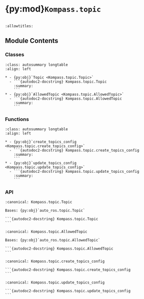 # {py:mod}`Kompass.topic`

```{py:module} Kompass.topic
```

```{autodoc2-docstring} Kompass.topic
:allowtitles:
```

## Module Contents

### Classes

````{list-table}
:class: autosummary longtable
:align: left

* - {py:obj}`Topic <Kompass.topic.Topic>`
  - ```{autodoc2-docstring} Kompass.topic.Topic
    :summary:
    ```
* - {py:obj}`AllowedTopic <Kompass.topic.AllowedTopic>`
  - ```{autodoc2-docstring} Kompass.topic.AllowedTopic
    :summary:
    ```
````

### Functions

````{list-table}
:class: autosummary longtable
:align: left

* - {py:obj}`create_topics_config <Kompass.topic.create_topics_config>`
  - ```{autodoc2-docstring} Kompass.topic.create_topics_config
    :summary:
    ```
* - {py:obj}`update_topics_config <Kompass.topic.update_topics_config>`
  - ```{autodoc2-docstring} Kompass.topic.update_topics_config
    :summary:
    ```
````

### API

````{py:class} Topic
:canonical: Kompass.topic.Topic

Bases: {py:obj}`auto_ros.topic.Topic`

```{autodoc2-docstring} Kompass.topic.Topic
```

````

````{py:class} AllowedTopic
:canonical: Kompass.topic.AllowedTopic

Bases: {py:obj}`auto_ros.topic.AllowedTopic`

```{autodoc2-docstring} Kompass.topic.AllowedTopic
```

````

````{py:function} create_topics_config(name: str, **kwargs) -> type[Kompass.config.BaseAttrs]
:canonical: Kompass.topic.create_topics_config

```{autodoc2-docstring} Kompass.topic.create_topics_config
```
````

````{py:function} update_topics_config(old_config_obj: Kompass.config.BaseAttrs, **kwargs)
:canonical: Kompass.topic.update_topics_config

```{autodoc2-docstring} Kompass.topic.update_topics_config
```
````
